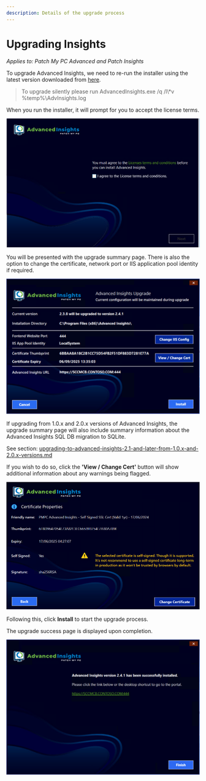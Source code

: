 ```yaml
---
description: Details of the upgrade process
---
```


# Upgrading Insights

_Applies to: Patch My PC Advanced and Patch Insights_

To upgrade Advanced Insights, we need to re-run the installer using the latest version downloaded from [here](../download-and-install-insights/).&#x20;

<blockquote class="wp-block-quote">
<p>To upgrade silently please run AdvancedInsights.exe /q /l\*v %temp%\AdvInsights.log</p>
</blockquote>

When you run the installer, it will prompt for you to accept the license terms.

![](/_images/image-(1057).png "Upgrade license terms")

You will be presented with the upgrade summary page. There is also the option to change the certificate, network port or IIS application pool identity if required.

![](/_images/vmconnect_1iGyaX71Gh.png)

If upgrading from 1.0.x and 2.0.x versions of Advanced Insights, the upgrade summary page will also include summary information about the Advanced Insights SQL DB migration to SQLite.

See section: [upgrading-to-advanced-insights-2.1-and-later-from-1.0.x-and-2.0.x-versions.md](upgrading-to-advanced-insights-2.1-and-later-from-1.0.x-and-2.0.x-versions.md "mention")

If you wish to do so, click the <strong>'View / Change Cert'</strong> button will show additional information about any warnings being flagged.

![](/_images/image-(707).png "Existing certificate properties")

Following this, click <strong>Install</strong> to start the upgrade process.

The upgrade success page is displayed upon completion.

![](/_images/vmconnect_CClh8mYcG6.png)